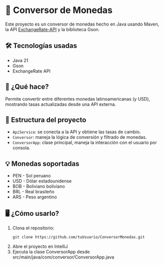 # 💱 Conversor de Monedas

Este proyecto es un conversor de monedas hecho en Java usando Maven, la API [ExchangeRate-API](https://www.exchangerate-api.com/) y la biblioteca Gson.

## 🛠 Tecnologías usadas

- Java 21
- Gson
- ExchangeRate API

## 🚀 ¿Qué hace?

Permite convertir entre diferentes monedas latinoamericanas (y USD), mostrando tasas actualizadas desde una API externa.

## 🧩 Estructura del proyecto

- `ApiService`: se conecta a la API y obtiene las tasas de cambio.
- `Conversor`: maneja la lógica de conversión y filtrado de monedas.
- `ConversorApp`: clase principal, maneja la interacción con el usuario por consola.

## 💡 Monedas soportadas

- PEN - Sol peruano
- USD - Dólar estadounidense
- BOB - Boliviano boliviano
- BRL - Real brasileño
- ARS - Peso argentino

## 🖥️ ¿Cómo usarlo?

1. Clona el repositorio:
   ```
   git clone https://github.com/tuUsuario/ConversorMonedas.git
   ```
2. Abre el proyecto en IntelliJ
3. Ejecuta la clase ConversorApp desde src/main/java/com/conversor/ConversorApp.java
